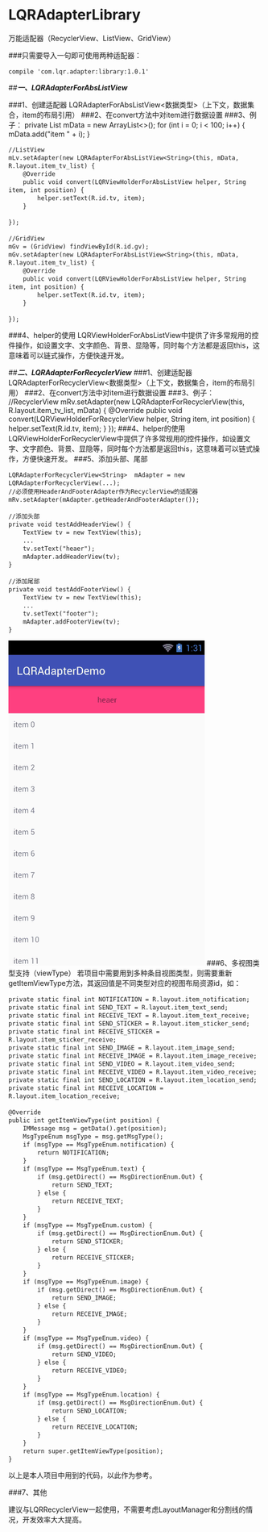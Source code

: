 # LQRAdapterLibrary
万能适配器（RecyclerView、ListView、GridView）

###只需要导入一句即可使用两种适配器：

	compile 'com.lqr.adapter:library:1.0.1'

##***一、LQRAdapterForAbsListView***

###1、创建适配器
LQRAdapterForAbsListView&lt;数据类型&gt;（上下文，数据集合，item的布局引用）
###2、在convert方法中对item进行数据设置
###3、例子：
	private List<String> mData = new ArrayList<>();
    for (int i = 0; i < 100; i++) {
        mData.add("item " + i);
    }

	//ListView
    mLv.setAdapter(new LQRAdapterForAbsListView<String>(this, mData, R.layout.item_tv_list) {
        @Override
        public void convert(LQRViewHolderForAbsListView helper, String item, int position) {
            helper.setText(R.id.tv, item);
        }

    });

    //GridView
    mGv = (GridView) findViewById(R.id.gv);
    mGv.setAdapter(new LQRAdapterForAbsListView<String>(this, mData, R.layout.item_tv_list) {
        @Override
        public void convert(LQRViewHolderForAbsListView helper, String item, int position) {
            helper.setText(R.id.tv, item);
        }

    });
###4、helper的使用
LQRViewHolderForAbsListView中提供了许多常规用的控件操作，如设置文字、文字颜色、背景、显隐等，同时每个方法都是返回this，这意味着可以链式操作，方便快速开发。

##***二、LQRAdapterForRecyclerView***
###1、创建适配器
LQRAdapterForRecyclerView&lt;数据类型&gt;（上下文，数据集合，item的布局引用）
###2、在convert方法中对item进行数据设置
###3、例子：
	//RecyclerView
	mRv.setAdapter(new LQRAdapterForRecyclerView<String>(this, R.layout.item_tv_list, mData) {
        @Override
        public void convert(LQRViewHolderForRecyclerView helper, String item, int position) {
            helper.setText(R.id.tv, item);
        }
    });
###4、helper的使用
LQRViewHolderForRecyclerView中提供了许多常规用的控件操作，如设置文字、文字颜色、背景、显隐等，同时每个方法都是返回this，这意味着可以链式操作，方便快速开发。
###5、添加头部、尾部

	LQRAdapterForRecyclerView<String>  mAdapter = new LQRAdapterForRecyclerView(...);
	//必须使用HeaderAndFooterAdapter作为RecyclerView的适配器
	mRv.setAdapter(mAdapter.getHeaderAndFooterAdapter());

	//添加头部
	private void testAddHeaderView() {
        TextView tv = new TextView(this);
        ...
        tv.setText("heaer");
        mAdapter.addHeaderView(tv);
    }

	//添加尾部
    private void testAddFooterView() {
        TextView tv = new TextView(this);
        ...
        tv.setText("footer");
        mAdapter.addFooterView(tv);
    }
![image](screenshots/1.gif)
###6、多视图类型支持（viewType）
若项目中需要用到多种条目视图类型，则需要重新getItemViewType方法，其返回值是不同类型对应的视图布局资源id，如：

	private static final int NOTIFICATION = R.layout.item_notification;
    private static final int SEND_TEXT = R.layout.item_text_send;
    private static final int RECEIVE_TEXT = R.layout.item_text_receive;
    private static final int SEND_STICKER = R.layout.item_sticker_send;
    private static final int RECEIVE_STICKER = R.layout.item_sticker_receive;
    private static final int SEND_IMAGE = R.layout.item_image_send;
    private static final int RECEIVE_IMAGE = R.layout.item_image_receive;
    private static final int SEND_VIDEO = R.layout.item_video_send;
    private static final int RECEIVE_VIDEO = R.layout.item_video_receive;
    private static final int SEND_LOCATION = R.layout.item_location_send;
    private static final int RECEIVE_LOCATION = R.layout.item_location_receive;

    @Override
    public int getItemViewType(int position) {
        IMMessage msg = getData().get(position);
        MsgTypeEnum msgType = msg.getMsgType();
        if (msgType == MsgTypeEnum.notification) {
            return NOTIFICATION;
        }
        if (msgType == MsgTypeEnum.text) {
            if (msg.getDirect() == MsgDirectionEnum.Out) {
                return SEND_TEXT;
            } else {
                return RECEIVE_TEXT;
            }
        }
        if (msgType == MsgTypeEnum.custom) {
            if (msg.getDirect() == MsgDirectionEnum.Out) {
                return SEND_STICKER;
            } else {
                return RECEIVE_STICKER;
            }
        }
        if (msgType == MsgTypeEnum.image) {
            if (msg.getDirect() == MsgDirectionEnum.Out) {
                return SEND_IMAGE;
            } else {
                return RECEIVE_IMAGE;
            }
        }
        if (msgType == MsgTypeEnum.video) {
            if (msg.getDirect() == MsgDirectionEnum.Out) {
                return SEND_VIDEO;
            } else {
                return RECEIVE_VIDEO;
            }
        }
        if (msgType == MsgTypeEnum.location) {
            if (msg.getDirect() == MsgDirectionEnum.Out) {
                return SEND_LOCATION;
            } else {
                return RECEIVE_LOCATION;
            }
        }
        return super.getItemViewType(position);
    }

以上是本人项目中用到的代码，以此作为参考。

###7、其他

建议与LQRRecyclerView一起使用，不需要考虑LayoutManager和分割线的情况，开发效率大大提高。